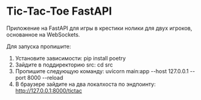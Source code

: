 # Tic-Tac-Toe FastAPI

Приложение на FastAPI для игры в крестики нолики для двух игроков, основанное на WebSockets.

Для запуска пропишите:

1) Установите зависимости: pip install poetry
2) Зайдите в поддиректорию src: cd src
3) Пропишите следующую команду: uvicorn main:app --host 127.0.0.1 --port 8000 --reload
4) В браузере зайдите на два локалхоста по эндпоинту: http://127.0.0.1:8000/tictac
